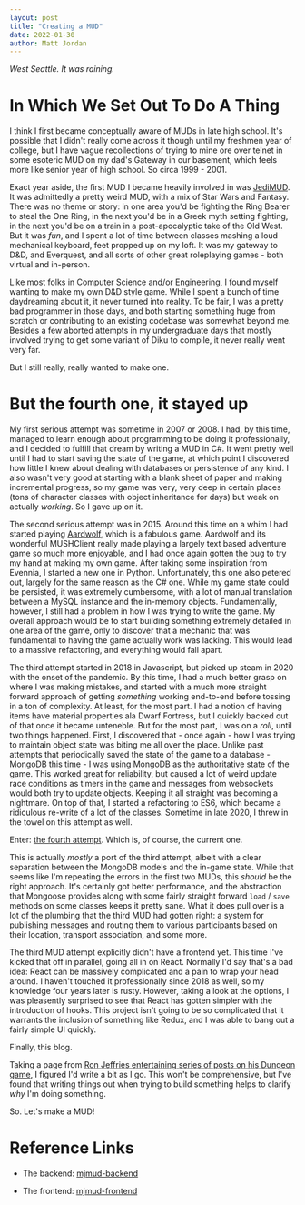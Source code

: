 ```yaml
---
layout: post
title: "Creating a MUD"
date: 2022-01-30
author: Matt Jordan
---
```


_West Seattle. It was raining._

# In Which We Set Out To Do A Thing

I think I first became conceptually aware of MUDs in late high school. It's possible that I didn't really come across it though until my freshmen year of college, but I have vague recollections of trying to mine ore over telnet in some esoteric MUD on my dad's Gateway in our basement, which feels more like senior year of high school. So circa 1999 - 2001.

Exact year aside, the first MUD I became heavily involved in was [JediMUD](https://muds.fandom.com/wiki/JediMUD). It was admittedly a pretty weird MUD, with a mix of Star Wars and Fantasy. There was no theme or story: in one area you'd be fighting the Ring Bearer to steal the One Ring, in the next you'd be in a Greek myth setting fighting, in the next you'd be on a train in a post-apocalyptic take of the Old West. But it was _fun_, and I spent a lot of time between classes mashing a loud mechanical keyboard, feet propped up on my loft. It was my gateway to D&D, and Everquest, and all sorts of other great roleplaying games - both virtual and in-person.

Like most folks in Computer Science and/or Engineering, I found myself wanting to make my own D&D style game. While I spent a bunch of time daydreaming about it, it never turned into reality. To be fair, I was a pretty bad programmer in those days, and both starting something huge from scratch or contributing to an existing codebase was somewhat beyond me. Besides a few aborted attempts in my undergraduate days that mostly involved trying to get some variant of Diku to compile, it never really went very far.

But I still really, really wanted to make one.

# But the fourth one, it stayed up

My first serious attempt was sometime in 2007 or 2008. I had, by this time, managed to learn enough about programming to be doing it professionally, and I decided to fulfill that dream by writing a MUD in C#. It went pretty well until I had to start saving the state of the game, at which point I discovered how little I knew about dealing with databases or persistence of any kind. I also wasn't very good at starting with a blank sheet of paper and making incremental progress, so my game was very, very deep in certain places (tons of character classes with object inheritance for days) but weak on actually _working_. So I gave up on it.

The second serious attempt was in 2015. Around this time on a whim I had started playing [Aardwolf](https://www.aardwolf.com/), which is a fabulous game. Aardwolf and its wonderful MUSHClient really made playing a largely text based adventure game so much more enjoyable, and I had once again gotten the bug to try my hand at making my own game. After taking some inspiration from Evennia, I started a new one in Python. Unfortunately, this one also petered out, largely for the same reason as the C# one. While my game state could be persisted, it was extremely cumbersome, with a lot of manual translation between a MySQL instance and the in-memory objects. Fundamentally, however, I still had a problem in how I was trying to write the game. My overall approach would be to start building something extremely detailed in one area of the game, only to discover that a mechanic that was fundamental to having the game actually work was lacking. This would lead to a massive refactoring, and everything would fall apart.

The third attempt started in 2018 in Javascript, but picked up steam in 2020 with the onset of the pandemic. By this time, I had a much better grasp on where I was making mistakes, and started with a much more straight forward approach of getting _something_ working end-to-end before tossing in a ton of complexity. At least, for the most part. I had a notion of having items have material properties ala Dwarf Fortress, but I quickly backed out of that once it became unteneble. But for the most part, I was on a _roll_, until two things happened. First, I discovered that - once again - how I was trying to maintain object state was biting me all over the place. Unlike past attempts that periodically saved the state of the game to a database - MongoDB this time - I was using MongoDB as the authoritative state of the game. This worked great for reliability, but caused a lot of weird update race conditions as timers in the game and messages from websockets would both try to update objects. Keeping it all straight was becoming a nightmare. On top of that, I started a refactoring to ES6, which became a ridiculous re-write of a lot of the classes. Sometime in late 2020, I threw in the towel on this attempt as well.

Enter: [the fourth attempt](https://youtu.be/aNaXdLWt17A?t=21). Which is, of course, the current one.

This is actually _mostly_ a port of the third attempt, albeit with a clear separation between the MongoDB models and the in-game state. While that seems like I'm repeating the errors in the first two MUDs, this _should_ be the right approach. It's certainly got better performance, and the abstraction that Mongoose provides along with some fairly straight forward `load` / `save` methods on some classes keeps it pretty sane. What it does pull over is a lot of the plumbing that the third MUD had gotten right: a system for publishing messages and routing them to various participants based on their location, transport association, and some more.

The third MUD attempt explicitly didn't have a frontend yet. This time I've kicked that off in parallel, going all in on React. Normally I'd say that's a bad idea: React can be massively complicated and a pain to wrap your head around. I haven't touched it professionally since 2018 as well, so my knowledge four years later is rusty. However, taking a look at the options, I was pleasently surprised to see that React has gotten simpler with the introduction of hooks. This project isn't going to be so complicated that it warrants the inclusion of something like Redux, and I was able to bang out a fairly simple UI quickly.

Finally, this blog.

Taking a page from [Ron Jeffries entertaining series of posts on his Dungeon game](https://ronjeffries.com/categories/dungeon/), I figured I'd write a bit as I go. This won't be comprehensive, but I've found that writing things out when trying to build something helps to clarify _why_ I'm doing something.

So. Let's make a MUD!

# Reference Links

* The backend: [mjmud-backend](https://github.com/matt-jordan/mud-backend)

* The frontend: [mjmud-frontend](https://github.com/matt-jordan/mud-frontend)

